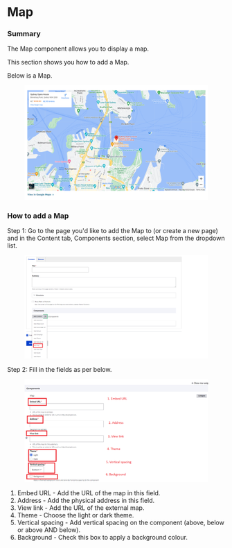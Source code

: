 # Map

### Summary

The Map component allows you to display a map.

This section shows you how to add a Map.&#x20;

Below is a Map.&#x20;

<figure><img src="../../.gitbook/assets/image (1) (1).png" alt=""><figcaption></figcaption></figure>

### How to add a Map&#x20;

Step 1: Go to the page you'd like to add the Map to (or create a new page) and in the Content tab, Components section, select Map from the dropdown list.

<figure><img src="../../.gitbook/assets/image (67).png" alt=""><figcaption></figcaption></figure>

Step 2: Fill in the fields as per below.

<figure><img src="../../.gitbook/assets/image (49).png" alt=""><figcaption></figcaption></figure>

1. Embed URL - Add the URL of the map in this field.
2. Address - Add the physical address in this field.&#x20;
3. View link - Add the URL of the external map.
4. Theme - Choose the light or dark theme.
5. Vertical spacing - Add vertical spacing on the component (above, below or above AND below).
6. Background - Check this box to apply a background colour.

